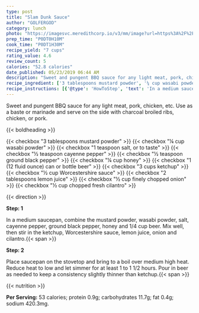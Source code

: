 ```yaml
---
type: post
title: "Slam Dunk Sauce"
author: "GOLFERGOD"
category: lunch
photo: "https://imagesvc.meredithcorp.io/v3/mm/image?url=https%3A%2F%2Fimages.media-allrecipes.com%2Fuserphotos%2F854941.jpg"
prep_time: "P0DT0H10M"
cook_time: "P0DT1H30M"
recipe_yield: "7 cups"
rating_value: 4.6
review_count: 5
calories: "52.8 calories"
date_published: 05/23/2019 06:44 AM
description: "Sweet and pungent BBQ sauce for any light meat, pork, chicken, etc.   Use as a baste or marinade and serve on the side with charcoal broiled ribs, chicken, or pork."
recipe_ingredient: ['3 tablespoons mustard powder', '¼ cup wasabi powder', '1 teaspoon salt, or to taste', '½ teaspoon cayenne pepper', '½ teaspoon ground black pepper', '¼ cup honey', '1 (12 fluid ounce) can or bottle beer', '3 cups ketchup', '½ cup Worcestershire sauce', '2 tablespoons lemon juice', '½ cup finely chopped onion', '½ cup chopped fresh cilantro']
recipe_instructions: [{'@type': 'HowToStep', 'text': 'In a medium saucepan, combine the mustard powder, wasabi powder, salt, cayenne pepper, ground black pepper, honey and 1/4 cup beer. Mix well, then stir in the ketchup, Worcestershire sauce, lemon juice, onion and cilantro.\n'}, {'@type': 'HowToStep', 'text': 'Place saucepan on the stovetop and bring to a boil over medium high heat. Reduce heat to low and let simmer for at least 1 to 1 1/2 hours. Pour in beer as needed to keep a consistency slightly thinner than ketchup.\n'}]
---
```


Sweet and pungent BBQ sauce for any light meat, pork, chicken, etc.   Use as a baste or marinade and serve on the side with charcoal broiled ribs, chicken, or pork. 

{{< boldheading >}}

{{< checkbox "3 tablespoons mustard powder" >}}
{{< checkbox "¼ cup wasabi powder" >}}
{{< checkbox "1 teaspoon salt, or to taste" >}}
{{< checkbox "½ teaspoon cayenne pepper" >}}
{{< checkbox "½ teaspoon ground black pepper" >}}
{{< checkbox "¼ cup honey" >}}
{{< checkbox "1 (12 fluid ounce) can or bottle beer" >}}
{{< checkbox "3 cups ketchup" >}}
{{< checkbox "½ cup Worcestershire sauce" >}}
{{< checkbox "2 tablespoons lemon juice" >}}
{{< checkbox "½ cup finely chopped onion" >}}
{{< checkbox "½ cup chopped fresh cilantro" >}}


{{< direction >}}

**Step: 1**

In a medium saucepan, combine the mustard powder, wasabi powder, salt, cayenne pepper, ground black pepper, honey and 1/4 cup beer. Mix well, then stir in the ketchup, Worcestershire sauce, lemon juice, onion and cilantro.{{< span >}}

**Step: 2**

Place saucepan on the stovetop and bring to a boil over medium high heat. Reduce heat to low and let simmer for at least 1 to 1 1/2 hours. Pour in beer as needed to keep a consistency slightly thinner than ketchup.{{< span >}}

{{< nutrition >}}

**Per Serving:** 53 calories; protein 0.9g; carbohydrates 11.7g; fat 0.4g; sodium 420.3mg.